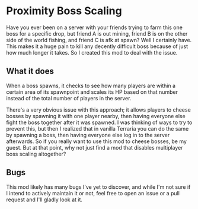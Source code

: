 # Proximity Boss Scaling
Have you ever been on a server with your friends trying to farm this one boss for a specific drop, but friend A is out mining, friend B is on the other side of the world fishing, and friend C is afk at spawn? Well I certainly have. This makes it a huge pain to kill any decently difficult boss because of just how much longer it takes. So I created this mod to deal with the issue.
## What it does
When a boss spawns, it checks to see how many players are within a certain area of its spawnpoint and scales its HP based on that number instead of the total number of players in the server. 

There's a very obvious issue with this approach; it allows players to cheese bosses by spawning it with one player nearby, then having everyone else fight the boss together after it was spawned. I was thinking of ways to try to prevent this, but then I realized that in vanilla Terraria you can do the same by spawning a boss, then having everyone else log in to the server afterwards. So if you really want to use this mod to cheese bosses, be my guest. But at that point, why not just find a mod that disables multiplayer boss scaling altogether?
## Bugs
This mod likely has many bugs I've yet to discover, and while I'm not sure if I intend to actively maintain it or not, feel free to open an issue or a pull request and I'll gladly look at it.